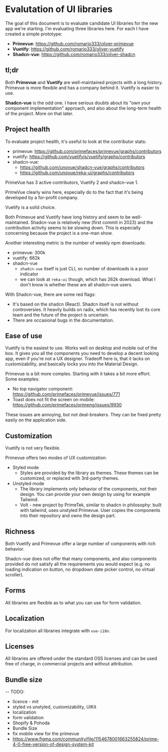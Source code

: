 # Evalutation of UI libraries

The goal of this document is to evaluate candidate UI libraries for the new app we're starting. I'm evaluating three libraries here. For each I have created a simple prototype:

- **Primevue**: https://github.com/romario333/oliver-primevue
- **Vuetify**: https://github.com/romario333/oliver-vuetify
- **Shadcn-vue**: https://github.com/romario333/oliver-shadcn

## tl;dr

Both **Primevue** and **Vuetify** are well-maintained projects with a long history. Primevue is more flexible and has a company behind it. Vuetify is easier to use.

**Shadcn-vue** is the odd one. I have serious doubts about its "own your component implementation" approach, and also about the long-term health of the project. More on that later.

## Project health

To evaluate project health, it's useful to look at the contributor stats:

- primevue: https://github.com/primefaces/primevue/graphs/contributors
- vuetify: https://github.com/vuetifyjs/vuetify/graphs/contributors
- shadcn-vue:
  - https://github.com/unovue/shadcn-vue/graphs/contributors
  - https://github.com/unovue/reka-ui/graphs/contributors

PrimeVue has 3 active contributors, Vuetify 2 and shadcn-vue 1.

PrimeVue clearly wins here, especially do to the fact that it's being developed by a for-profit company.

Vuetify is a solid choice.

Both Primevue and Vuetify have long history and seem to be well-maintained. Shadcn-vue is relatively new (first commit in 2023) and the contribution activity seems to be slowing down. This is especially concerning because the project is a one-man show.

Another interesting metric is the number of weekly npm downloads:

- primevue: 300k
- vuetify: 662k
- shadcn-vue
  - `shadcn-vue` itself is just CLI, so number of downloads is a poor indicator
  - we can look at `reka-ui` though, which has 262k download. What I don't know is whether these are all shadcn-vue users.

With Shadcn-vue, there are some red flags:

- It's based on the shadcn (React). Shadcn itself is not without controversies. It heavily builds on radix, which has recently lost its core team and the future of the project is uncertain.
- There are occasional bugs in the documentation.

## Ease of use

Vuetify is the easiest to use. Works well on desktop and mobile out of the box. It gives you all the components you need to develop a decent looking app, even if you're not a UX designer. Tradeoff here is, that it lacks on customizability, and basically locks you into the Material Design.

Primevue is a bit more complex. Starting with it takes a bit more effort. Some examples:

- No top navigator component: https://github.com/primefaces/primevue/issues/771
- Toast does not fit the screen on mobile: https://github.com/primefaces/primeng/issues/9930

These issues are annoying, but not deal-breakers. They can be fixed pretty easily on the application side.

## Customization

Vuetify is not very flexible.

Primevue offers two modes of UX customization:

- Styled mode
  - Styles are provided by the library as themes. These themes can be customized, or replaced with 3rd-party themes.
- Unstyled mode
  - The library implements only behavior of the components, not their design. You can provide your own design by using for example Tailwind.
  - Volt - new project by PrimeTek, similar to shadcn in philosophy: built with tailwind, uses unstyled Primevue. User copies the components into their repository and owns the design part.

## Richness

Both Vuetify and Primevue offer a large number of components with rich behavior.

Shadcn-vue does not offer that many components, and also components provided do not satisfy all the requirements you would expect (e.g. no loading indication on button, no dropdown date picker control, no virtual scroller).

## Forms

All libraries are flexible as to what you can use for form validation.

## Localization

For localization all libraries integrate with `vue-i18n`.

## Licenses

All libraries are offered under the standard OSS licenses and can be used free of charge, in commercial projects and without attribution.

## Bundle size

-- TODO:

- licence - mit
- styled vs unstyled, customizability, UIKit
- localization
- form validation
- Shopify & Pohoda
- Bundle Size
- fix mobile view for the primevue
- https://www.figma.com/community/file/1154678001663255824/prime-4-0-free-version-of-design-system-kit
